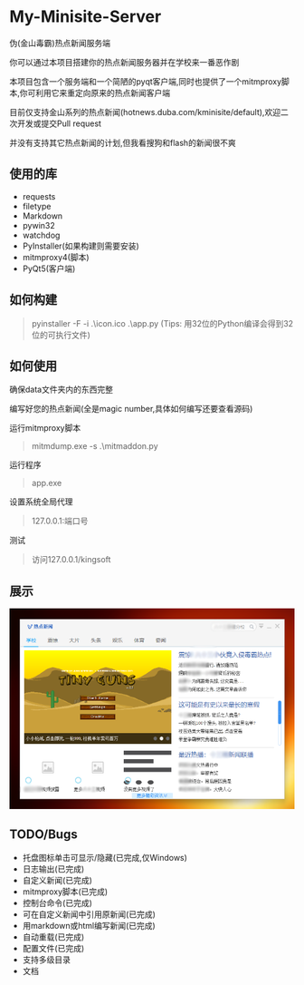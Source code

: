 # My-Minisite-Server
伪(金山毒霸)热点新闻服务端

你可以通过本项目搭建你的热点新闻服务器并在学校来一番恶作剧

本项目包含一个服务端和一个简陋的pyqt客户端,同时也提供了一个mitmproxy脚本,你可利用它来重定向原来的热点新闻客户端

目前仅支持金山系列的热点新闻(hotnews.duba.com/kminisite/default),欢迎二次开发或提交Pull request

并没有支持其它热点新闻的计划,但我看搜狗和flash的新闻很不爽

## 使用的库
- requests
- filetype
- Markdown
- pywin32
- watchdog
- PyInstaller(如果构建则需要安装)
- mitmproxy4(脚本)
- PyQt5(客户端)

## 如何构建
> pyinstaller -F -i .\icon.ico .\app.py
(Tips: 用32位的Python编译会得到32位的可执行文件)

## 如何使用
确保data文件夹内的东西完整

编写好您的热点新闻(全是magic number,具体如何编写还要查看源码)

运行mitmproxy脚本
> mitmdump.exe -s .\mitmaddon.py

运行程序
> app.exe

设置系统全局代理
> 127.0.0.1:端口号

测试
> 访问127.0.0.1/kingsoft

## 展示
![1](/docs/1.png)

## TODO/Bugs
- 托盘图标单击可显示/隐藏(已完成,仅Windows)
- 日志输出(已完成)
- 自定义新闻(已完成)
- mitmproxy脚本(已完成)
- 控制台命令(已完成)
- 可在自定义新闻中引用原新闻(已完成)
- 用markdown或html编写新闻(已完成)
- 自动重载(已完成)
- 配置文件(已完成)
- 支持多级目录
- 文档
